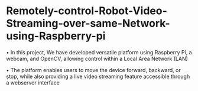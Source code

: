 # Remotely-control-Robot-Video-Streaming-over-same-Network-using-Raspberry-pi

• In this project, We have developed versatile platform using Raspberry Pi, a webcam, and OpenCV, allowing control
within a Local Area Network (LAN)

• The platform enables users to move the device forward, backward, or stop, while also providing a live video streaming
feature accessible through a webserver interface
